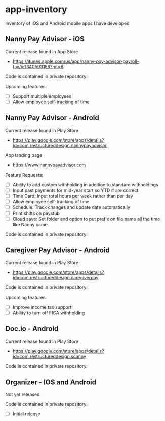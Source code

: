 # app-inventory
Inventory of iOS and Android mobile apps I have developed

## Nanny Pay Advisor - iOS
Current release found in App Store 
- https://itunes.apple.com/us/app/nanny-pay-advisor-payroll-tax/id1340503159?mt=8

Code is contained in private repository.

Upcoming features:
- [ ] Support multiple employees
- [ ] Allow employee self-tracking of time

## Nanny Pay Advisor - Android
Current release found in Play Store
- https://play.google.com/store/apps/details?id=com.restructureddesign.nannypayadvisor

App landing page
- https://www.nannypayadvisor.com

Feature Requests:
- [ ] Ability to add custom withholding in addition to standard withholdings
- [ ] Input past payments for mid-year start so YTD # are correct
- [ ] Time Card: Input total hours per week rather than per day
- [ ] Allow employee self-tracking of time
- [ ] Schedule: Track changes and update date automatically
- [ ] Print shifts on paystub
- [ ] Cloud save: Set folder and option to put prefix on file name all the time like Nanny name

Code is contained in private repository.

## Caregiver Pay Advisor - Android
Current release found in Play Store
- https://play.google.com/store/apps/details?id=com.restructureddesign.caregiverpay

Code is contained in private repository.

Upcoming features:
- [ ] Improve income tax support 
- [ ] Ability to turn off FICA withholding

## Doc.io - Android
Current release found in Play Store
- https://play.google.com/store/apps/details?id=com.restructureddesign.scanny

Code is contained in private repository.

## Organizer - IOS and Android

Not yet released. 

Code is contained in private repository.

- [ ] Initial release
